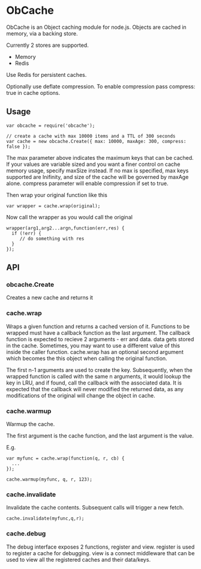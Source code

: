 ObCache
=======

ObCache is an Object caching module for node.js. Objects are cached in memory, via a backing store.

Currently 2 stores are supported.

 - Memory
 - Redis

Use Redis for persistent caches.

Optionally use deflate compression. To enable compression pass compress: true in cache options.

Usage
------

```
var obcache = require('obcache');

// create a cache with max 10000 items and a TTL of 300 seconds
var cache = new obcache.Create({ max: 10000, maxAge: 300, compress: false });

```

The max parameter above indicates the maximum keys that can be cached. If your values are variable sized and you want a finer control
on cache memory usage, specify maxSize instead. If no max is specified, max keys supported are Inifinity, and size
of the cache will be governed by maxAge alone. compress parameter will enable compression if set to true.

Then wrap your original function like this

```
var wrapper = cache.wrap(original);
```

Now call the wrapper as you would call the original

```
wrapper(arg1,arg2...argn,function(err,res) {
  if (!err) {
     // do something with res
  }
});
```

API
---

### obcache.Create
Creates a new cache and returns it

### cache.wrap 
Wraps a given function and returns a cached version of it.
Functions to be wrapped must have a callback function as the last argument. The callback function is expected to recieve 2 arguments - err and data. data gets stored in the cache.
Sometimes, you may want to use a different value of this inside the caller function. cache.wrap has an optional second argument which becomes the this object when calling the original function.

The first n-1 arguments are used to create the key. Subsequently, when the wrapped function is called with the same n arguments, it would lookup the key in LRU, and if found, call the callback with the associated data. It is expected that the callback will never modified the returned data, as any modifications of the original will change the object in cache. 

### cache.warmup
Warmup the cache.

The first argument is the cache function, and the last argument is the value. 

E.g.

```
var myfunc = cache.wrap(function(q, r, cb) {
  ...
});

cache.warmup(myfunc, q, r, 123);

```

### cache.invalidate

Invalidate the cache contents. Subsequent calls will trigger a new fetch.
```
cache.invalidate(myfunc,q,r);
```

### cache.debug

The debug interface exposes 2 functions, register and view. register is used to register a cache for debugging. view is a connect middleware that can be used to view all the registered caches and their data/keys.
